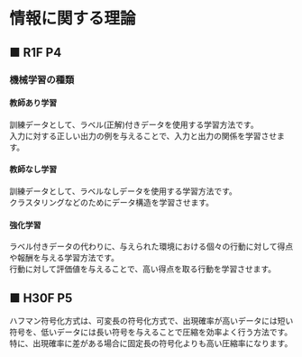 # 情報に関する理論
## ■ R1F P4
### 機械学習の種類
#### 教師あり学習
訓練データとして、ラベル(正解)付きデータを使用する学習方法です。  
入力に対する正しい出力の例を与えることで、入力と出力の関係を学習させます。
#### 教師なし学習
訓練データとして、ラベルなしデータを使用する学習方法です。  
クラスタリングなどのためにデータ構造を学習させます。
#### 強化学習
ラベル付きデータの代わりに、与えられた環境における個々の行動に対して得点や報酬を与える学習方法です。  
行動に対して評価値を与えることで、高い得点を取る行動を学習させます。

## ■ H30F P5
ハフマン符号化方式は、可変長の符号化方式で、出現確率が高いデータには短い符号を、低いデータには長い符号を与えることで圧縮を効率よく行う方法です。  
特に、出現確率に差がある場合に固定長の符号化よりも高い圧縮率になります。
